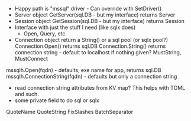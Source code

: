 
* Happy path is "mssql" driver - Can override with SetDriver()
* Server object GetServer(sql.DB - but my interface) returns Server
* Session object GetSession(sql.DB - but my interface) returns Session
* Interface with just the stuff I need (like sqlx does)
  - Open, Query, etc.
* Connection object return a String() or a sql pool (or sqlx pool?)
Connection.Open() returns sql.DB
Connection.String() returns connection string - default to localhost if nothing given?
MustString, MustConnect

mssqlh.Open(fqdn) - defaults, exe name for app, returns sql.DB
mssqlh.ConnectionString(fqdn) - defaults but only a connection string
* read connection string attributes from KV map?  This helps with TOML and such.
* some private field to do sql or sqlx

QuoteName
QuoteString
FixSlashes
BatchSeparator

